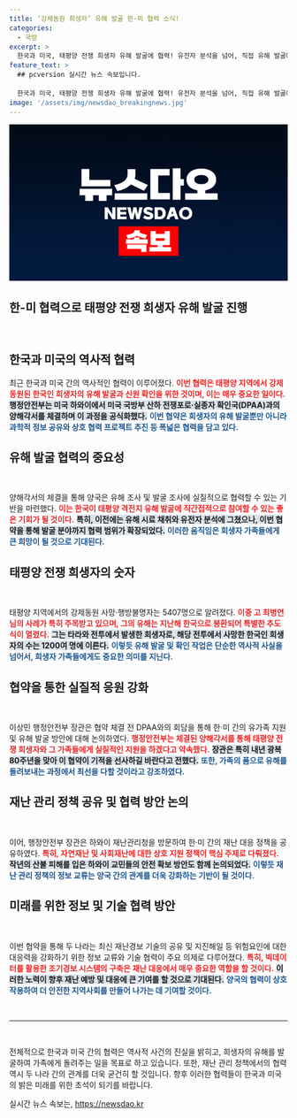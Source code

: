 ```yaml
---
title: ‘강제동원 희생자’ 유해 발굴 한·미 협력 소식!
categories:
  - 국방
excerpt: >
  한국과 미국, 태평양 전쟁 희생자 유해 발굴에 협력! 유전자 분석을 넘어, 직접 유해 발굴에 나선 한국의 첫 사례. 역사적 의미와 가족의 품으로 돌아갈 희망이 가득한 이번 협약의 모든 것을 전합니다! 클릭하세요!
feature_text: >
  ## pcversion 실시간 뉴스 속보입니다.

  한국과 미국, 태평양 전쟁 희생자 유해 발굴에 협력! 유전자 분석을 넘어, 직접 유해 발굴에 나선 한국의 첫 사례. 역사적 의미와 가족의 품으로 돌아갈 희망이 가득한 이번 협약의 모든 것을 전합니다! 클릭하세요!
image: '/assets/img/newsdao_breakingnews.jpg'
---
```


<p><img src="/assets/img/newsdao_breakingnews.jpg" alt="pcversion 속보" /></p>

<h2 data-ke-size="size26">한-미 협력으로 태평양 전쟁 희생자 유해 발굴 진행</h2>

<p data-ke-size="size16">&nbsp;</p>

<h2 data-ke-size="size26">한국과 미국의 역사적 협력</h2>

<p data-ke-size="size16">최근 한국과 미국 간의 역사적인 협력이 이루어졌다. <b><span style="color: #ee2323;">이번 협력은 태평양 지역에서 강제동원된 한국인 희생자의 유해 발굴과 신원 확인을 위한 것이며, 이는 매우 중요한 일이다.</span></b> <b><span style="background-color: #21538527;">행정안전부는 미국 하와이에서 미국 국방부 산하 전쟁포로·실종자 확인국(DPAA)과의 양해각서를 체결하며 이 과정을 공식화했다.</span></b> <b><span style="color: #1a5490;">이번 협약은 희생자의 유해 발굴뿐만 아니라 과학적 정보 공유와 상호 협력 프로젝트 추진 등 폭넓은 협력을 담고 있다.</span></b></p>

<h2 data-ke-size="size26">유해 발굴 협력의 중요성</h2>

<p data-ke-size="size16">&nbsp;</p>

<p data-ke-size="size16">양해각서의 체결을 통해 양국은 유해 조사 및 발굴 조사에 실질적으로 협력할 수 있는 기반을 마련했다. <b><span style="color: #ee2323;">이는 한국이 태평양 격전지 유해 발굴에 직간접적으로 참여할 수 있는 좋은 기회가 될 것이다.</span></b> <b><span style="background-color: #21538527;"> 특히, 이전에는 유해 시료 채취와 유전자 분석에 그쳤으나, 이번 협약을 통해 발굴 분야까지 협력 범위가 확장되었다.</span></b> <b><span style="color: #1a5490;">이러한 움직임은 희생자 가족들에게 큰 희망이 될 것으로 기대된다.</span></b></p>

<h2 data-ke-size="size26">태평양 전쟁 희생자의 숫자</h2>

<p data-ke-size="size16">&nbsp;</p>

<p data-ke-size="size16">태평양 지역에서의 강제동원 사망·행방불명자는 5407명으로 알려졌다. <b><span style="color: #ee2323;">이중 고 최병연 님의 사례가 특히 주목받고 있으며, 그의 유해는 지난해 한국으로 봉환되어 특별한 추도식이 열렸다.</span></b> <b><span style="background-color: #21538527;">그는 타라와 전투에서 발생한 희생자로, 해당 전투에서 사망한 한국인 희생자의 수는 1200여 명에 이른다.</span></b> <b><span style="color: #1a5490;">이렇듯 유해 발굴 및 확인 작업은 단순한 역사적 사실을 넘어서, 희생자 가족들에게도 중요한 의미를 지닌다.</span></b></p>

<h2 data-ke-size="size26">협약을 통한 실질적 응원 강화</h2>

<p data-ke-size="size16">&nbsp;</p>

<p data-ke-size="size16">이상민 행정안전부 장관은 협약 체결 전 DPAA와의 회담을 통해 한·미 간의 유가족 지원 및 유해 발굴 방안에 대해 논의하였다. <b><span style="color: #ee2323;">행정안전부는 체결된 양해각서를 통해 태평양 전쟁 희생자와 그 가족들에게 실질적인 지원을 하겠다고 약속했다.</span></b> <b><span style="background-color: #21538527;">장관은 특히 내년 광복 80주년을 맞아 이 협약이 기적을 선사하길 바란다고 전했다.</span></b> <b><span style="color: #1a5490;">또한, 가족의 품으로 유해를 돌려보내는 과정에서 최선을 다할 것이라고 강조하였다.</span></b></p>

<h2 data-ke-size="size26">재난 관리 정책 공유 및 협력 방안 논의</h2>

<p data-ke-size="size16">&nbsp;</p>

<p data-ke-size="size16">이어, 행정안전부 장관은 하와이 재난관리청을 방문하여 한·미 간의 재난 대응 정책을 공유하였다. <b><span style="color: #ee2323;">특히, 자연재난 및 사회재난에 대한 상호 지원 정책이 핵심 주제로 다뤄졌다.</span></b> <b><span style="background-color: #21538527;">작년의 산불 피해를 입은 하와이 교민들의 안전 확보 방안도 함께 논의되었다.</span></b> <b><span style="color: #1a5490;">이렇듯 재난 관리 정책의 정보 교류는 양국 간의 관계를 더욱 강화하는 기반이 될 것이다.</span></b></p>

<h2 data-ke-size="size26">미래를 위한 정보 및 기술 협력 방안</h2>

<p data-ke-size="size16">&nbsp;</p>

<p data-ke-size="size16">이번 협약을 통해 두 나라는 최신 재난경보 기술의 공유 및 지진해일 등 위험요인에 대한 대응력을 강화하기 위한 정보 교류와 기술 협력이 주요 의제로 다루어졌다. <b><span style="color: #ee2323;">특히, 빅데이터를 활용한 조기경보 시스템의 구축은 재난 대응에서 매우 중요한 역할을 할 것이다.</span></b> <b><span style="background-color: #21538527;">이러한 노력이 향후 재난 예방 및 대응에 큰 기여를 할 것으로 기대된다.</span></b> <b><span style="color: #1a5490;">양국의 협력이 상호 작용하여 더 안전한 지역사회를 만들어 나가는 데 기여할 것이다.</span></b></p>

<p data-ke-size="size16">&nbsp;</p>

<hr>

<p data-ke-size="size16">&nbsp;</p>

<p>전체적으로 한국과 미국 간의 협력은 역사적 사건의 진실을 밝히고, 희생자의 유해를 발굴하여 가족에게 돌려주는 일을 목표로 하고 있습니다. 또한, 재난 관리 정책에서의 협력 역시 두 나라 간의 관계를 더욱 굳건히 할 것입니다. 향후 이러한 협력들이 한국과 미국의 밝은 미래를 위한 초석이 되기를 바랍니다.</p>
실시간 뉴스 속보는, <a href="https://newsdao.kr" rel="dofollow">https://newsdao.kr</a>


